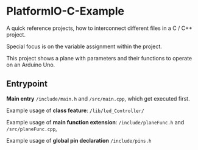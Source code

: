 # PlatformIO-C-Example

A quick reference projects, how to interconnect different files in a C / C++ project.

Special focus is on the variable assignment within the project.

This project shows a plane with parameters and their functions to operate on an Arduino Uno.

## Entrypoint

**Main entry** `/include/main.h` and  `/src/main.cpp`, which get executed first.

Example usage of **class feature**: `/lib/led_Controller/`

Example usage of **main function extension**: `/include/planeFunc.h` and  `/src/planeFunc.cpp`,

Example usage of **global pin declaration** `/include/pins.h`